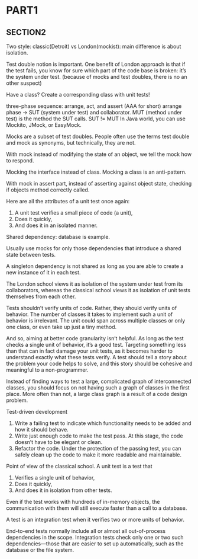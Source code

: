 # PART1

## SECTION2

Two style: classic(Detroit) vs London(mockist): main difference is about isolation.

Test double notion is important. One benefit of London approach is that if the test fails, you know
for sure which part of the code base is broken: it’s the system under test. (because of mocks and
test doubles, there is no an other suspect)

Have a class? Create a corresponding class with unit tests!

three-phase sequence: arrange, act, and assert (AAA for short)
arrange phase -> SUT (system under test) and collaborator. MUT (method under test) is the method the
SUT calls. SUT != MUT In Java world, you can use Mockito, JMock, or EasyMock.

Mocks are a subset of test doubles. People often use the terms test double and mock as synonyms, but
technically, they are not.

With mock instead of modifying the state of an object, we tell the mock how to respond.

Mocking the interface instead of class. Mocking a class is an anti-pattern.

With mock in assert part, instead of asserting against object state, checking if objects method
correctly called.

Here are all the attributes of a unit test once again:

1. A unit test verifies a small piece of code (a unit),
2. Does it quickly,
3. And does it in an isolated manner.

Shared dependency: database is example.

Usually use mocks for only those dependencies that introduce a shared state between tests.

A singleton dependency is not shared as long as you are able to create a new instance of it in each
test.

The London school views it as isolation of the system under test from its collaborators, whereas the
classical school views it as isolation of unit tests themselves from each other.

Tests shouldn’t verify units of code. Rather, they should verify units of behavior. The number of
classes it takes to implement such a unit of behavior is irrelevant. The unit could span across
multiple classes or only one class, or even take up just a tiny method.

And so, aiming at better code granularity isn’t helpful. As long as the test checks a single unit of
behavior, it’s a good test. Targeting something less than that can in fact damage your unit tests,
as it becomes harder to understand exactly what these tests verify. A test should tell a story about
the problem your code helps to solve, and this story should be cohesive and meaningful to a
non-programmer.

Instead of finding ways to test a large, complicated graph of interconnected classes, you should
focus on not having such a graph of classes in the first place. More often than not, a large class
graph is a result of a code design problem.

Test-driven development

1. Write a failing test to indicate which functionality needs to be added and how it should behave.
2. Write just enough code to make the test pass. At this stage, the code doesn’t have to be elegant
   or clean.
3. Refactor the code. Under the protection of the passing test, you can safely clean up the code to
   make it more readable and maintainable.

Point of view of the classical school. A unit test is a test that

1. Verifies a single unit of behavior,
2. Does it quickly,
3. And does it in isolation from other tests.

Even if the test works with hundreds of in-memory objects, the communication with them will still
execute faster than a call to a database.

A test is an integration test when it verifies two or more units of behavior.

End-to-end tests normally include all or almost all out-of-process dependencies in the scope.
Integration tests check only one or two such dependencies—those that are easier to set up
automatically, such as the database or the file system.

